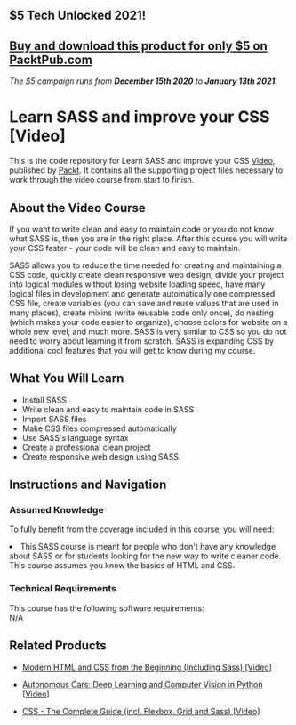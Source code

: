 ## $5 Tech Unlocked 2021!
[Buy and download this product for only $5 on PacktPub.com](https://www.packtpub.com/)
-----
*The $5 campaign         runs from __December 15th 2020__ to __January 13th 2021.__*




# Learn SASS and improve your CSS [Video]
This is the code repository for Learn SASS and improve your CSS [Video](https://www.packtpub.com/web-development/learn-sass-and-improve-your-css-video), published by [Packt](https://www.packtpub.com/?utm_source=github). It contains all the supporting project files necessary to work through the video course from start to finish.
## About the Video Course
If you want to write clean and easy to maintain code or you do not know what SASS is, then you are in the right place. After this course you will write your CSS faster - your code will be clean and easy to maintain.

SASS allows you to reduce the time needed for creating and maintaining a CSS code, quickly create clean responsive web design, divide your project into logical modules without losing website loading speed, have many logical files in development and generate automatically one compressed CSS file, create variables (you can save and reuse values that are used in many places), create mixins (write reusable code only once), do nesting (which makes your code easier to organize), choose colors for website on a whole new level, and much more. SASS is very similar to CSS so you do not need to worry about learning it from scratch. SASS is expanding CSS by additional cool features that you will get to know during my course.

<H2>What You Will Learn</H2>
<DIV class=book-info-will-learn-text>
<UL>
<LI> Install SASS</LI>
<LI>Write clean and easy to maintain code in SASS</LI>
<LI>Import SASS files</LI>
<LI>Make CSS files compressed automatically</LI>
<LI>Use SASS's language syntax</LI>
<LI>Create a professional clean project</LI>
<LI>Create responsive web design using SASS </LI>
</UL></DIV>

## Instructions and Navigation
### Assumed Knowledge
To fully benefit from the coverage included in this course, you will need:<br/>
<DIV class=book-info-will-learn-text>
<LI> This SASS course is meant for people who don't have any knowledge about SASS or for students looking for the new way to write cleaner code. This course assumes you know the basics of HTML and CSS.	</li>
<DIV>

### Technical Requirements
This course has the following software requirements:<br/>
N/A

## Related Products
* [Modern HTML and CSS from the Beginning (Including Sass) [Video]
](https://www.packtpub.com/web-development/modern-html-and-css-beginning-including-sass-video)

* [Autonomous Cars: Deep Learning and Computer Vision in Python [Video]
]( https://www.packtpub.com/application-development/autonomous-cars-deep-learning-and-computer-vision-python-video)

* [CSS - The Complete Guide (incl. Flexbox, Grid and Sass) [Video]
]( https://www.packtpub.com/web-development/css-complete-guide-incl-flexbox-grid-and-sass-video)

